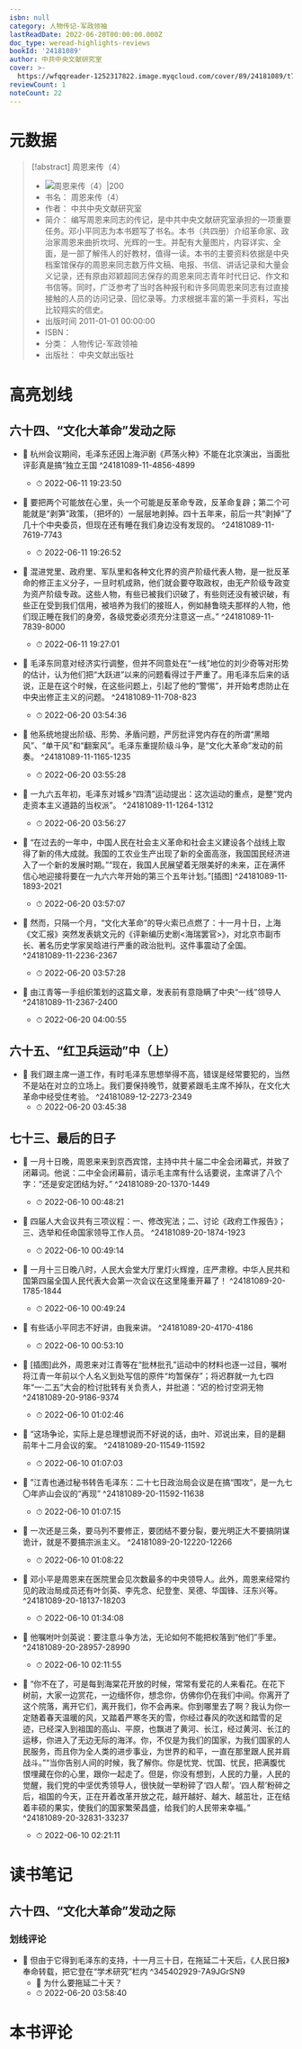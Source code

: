 ```yaml
---
isbn: null
category: 人物传记-军政领袖
lastReadDate: 2022-06-20T00:00:00.000Z
doc_type: weread-highlights-reviews
bookId: '24181089'
author: 中共中央文献研究室
cover: >-
  https://wfqqreader-1252317822.image.myqcloud.com/cover/89/24181089/t7_24181089.jpg
reviewCount: 1
noteCount: 22
---
```

# 元数据
> [!abstract] 周恩来传（4）
> - ![ 周恩来传（4）|200](https://wfqqreader-1252317822.image.myqcloud.com/cover/89/24181089/t7_24181089.jpg)
> - 书名： 周恩来传（4）
> - 作者： 中共中央文献研究室
> - 简介： 编写周恩来同志的传记，是中共中央文献研究室承担的一项重要任务。邓小平同志为本书题写了书名。本书（共四册）介绍革命家、政治家周恩来曲折坎坷、光辉的一生。并配有大量图片，内容详实、全面，是一部了解伟人的好教材，值得一读。本书的主要资料依据是中央档案馆保存的周恩来同志数万件文稿、电报、书信、讲话记录和大量会义记录，还有原由邓颖超同志保存的周恩来同志青年时代日记、作文和书信等。同时，广泛参考了当时各种报刊和许多同周恩来同志有过直接接触的人员的访问记录、回忆录等。力求根据丰富的第一手资料，写出比较翔实的信史。
> - 出版时间 2011-01-01 00:00:00
> - ISBN： 
> - 分类： 人物传记-军政领袖
> - 出版社： 中央文献出版社

# 高亮划线

## 六十四、“文化大革命”发动之际


- 📌 杭州会议期间，毛泽东还因上海沪剧《芦荡火种》不能在北京演出，当面批评彭真是搞“独立王国 ^24181089-11-4856-4899
    - ⏱ 2022-06-11 19:23:50 
 

- 📌 要把两个可能放在心里，头一个可能是反革命专政，反革命复辟；第二个可能就是“剥笋”政策，（把坏的）一层层地剥掉。四十五年来，前后一共“剥掉”了几十个中央委员，但现在还有睡在我们身边没有发现的。 ^24181089-11-7619-7743
    - ⏱ 2022-06-11 19:26:52 

- 📌 混进党里、政府里、军队里和各种文化界的资产阶级代表人物，是一批反革命的修正主义分子，一旦时机成熟，他们就会要夺取政权，由无产阶级专政变为资产阶级专政。这些人物，有些已被我们识破了，有些则还没有被识破，有些正在受到我们信用，被培养为我们的接班人，例如赫鲁晓夫那样的人物，他们现正睡在我们的身旁，各级党委必须充分注意这一点。” ^24181089-11-7839-8000
    - ⏱ 2022-06-11 19:27:01 

- 📌 毛泽东同意对经济实行调整，但并不同意处在“一线”地位的刘少奇等对形势的估计，认为他们把“大跃进”以来的问题看得过于严重了。用毛泽东后来的话说，正是在这个时候，在这些问题上，引起了他的“警惕”，并开始考虑防止在中央出修正主义的问题。 ^24181089-11-708-823
    - ⏱ 2022-06-20 03:54:36 

- 📌 他系统地提出阶级、形势、矛盾问题，严厉批评党内存在的所谓“黑暗风”、“单干风”和“翻案风”。毛泽东重提阶级斗争，是“文化大革命”发动的前奏。 ^24181089-11-1165-1235
    - ⏱ 2022-06-20 03:55:28 

- 📌 一九六五年初，毛泽东对城乡“四清”运动提出：这次运动的重点，是整“党内走资本主义道路的当权派”。 ^24181089-11-1264-1312
    - ⏱ 2022-06-20 03:56:27 

- 📌 “在过去的一年中，中国人民在社会主义革命和社会主义建设各个战线上取得了新的伟大成就。我国的工农业生产出现了新的全面高涨，我国国民经济进入了一个新的发展时期。”“现在，我国人民展望着无限美好的未来，正在满怀信心地迎接将要在一九六六年开始的第三个五年计划。”[插图] ^24181089-11-1893-2021
    - ⏱ 2022-06-20 03:57:07 

- 📌 然而，只隔一个月，“文化大革命”的导火索已点燃了：十一月十日，上海《文汇报》突然发表姚文元的《评新编历史剧<海瑞罢官>》，对北京市副市长、著名历史学家吴晗进行严重的政治批判。这件事震动了全国。 ^24181089-11-2236-2367
    - ⏱ 2022-06-20 03:57:28 

- 📌 由江青等一手组织策划的这篇文章，发表前有意隐瞒了中央“一线”领导人 ^24181089-11-2367-2400
    - ⏱ 2022-06-20 04:00:55 
## 六十五、“红卫兵运动”中（上）


- 📌 我们跟主席一道工作，有时毛泽东思想举得不高，错误是经常要犯的，当然不是站在对立的立场上。我们要保持晚节，就要紧跟毛主席不掉队，在文化大革命中经受住考验。 ^24181089-12-2273-2349
    - ⏱ 2022-06-20 03:45:38 
## 七十三、最后的日子


- 📌 一月十日晚，周恩来来到京西宾馆，主持中共十届二中全会闭幕式，并致了闭幕词。他说：二中全会闭幕前，请示毛主席有什么话要说，主席讲了八个字：“还是安定团结为好。” ^24181089-20-1370-1449
    - ⏱ 2022-06-10 00:48:21 

- 📌 四届人大会议共有三项议程：一、修改宪法；二、讨论《政府工作报告》；三、选举和任命国家领导工作人员。 ^24181089-20-1874-1923
    - ⏱ 2022-06-10 00:49:14 

- 📌 一月十三日晚八时，人民大会堂大厅里灯火辉煌，庄严肃穆。中华人民共和国第四届全国人民代表大会第一次会议在这里隆重开幕了！ ^24181089-20-1785-1844
    - ⏱ 2022-06-10 00:49:24 

- 📌 有些话小平同志不好讲，由我来讲。 ^24181089-20-4170-4186
    - ⏱ 2022-06-10 00:53:10 

- 📌 [插图]此外，周恩来对江青等在“批林批孔”运动中的材料也逐一过目，嘱咐将江青一年前以个人名义到处写信的原件“均暂保存”；将迟群就一九七四年“一·二五”大会的检讨批转有关负责人，并批道：“迟的检讨空洞无物 ^24181089-20-9186-9374
    - ⏱ 2022-06-10 01:02:46 

- 📌 “这场争论，实际上是总理想说而不好说的话，由叶、邓说出来，目的是翻前年十二月会议的案。 ^24181089-20-11549-11592
    - ⏱ 2022-06-10 01:07:03 

- 📌 ”江青也通过秘书转告毛泽东：二十七日政治局会议是在搞“围攻”，是一九七〇年庐山会议的“再现” ^24181089-20-11592-11638
    - ⏱ 2022-06-10 01:07:15 

- 📌 一次还是三条，要马列不要修正，要团结不要分裂，要光明正大不要搞阴谋诡计，就是不要搞宗派主义。 ^24181089-20-12220-12266
    - ⏱ 2022-06-10 01:08:22 

- 📌 邓小平是周恩来在医院里会见次数最多的中央领导人。此外，周恩来经常约见的政治局成员还有叶剑英、李先念、纪登奎、吴德、华国锋、汪东兴等。 ^24181089-20-18137-18203
    - ⏱ 2022-06-10 01:34:08 

- 📌 他嘱咐叶剑英说：要注意斗争方法，无论如何不能把权落到“他们”手里。 ^24181089-20-28957-28990
    - ⏱ 2022-06-10 02:11:55 

- 📌 “你不在了，可是每到海棠花开放的时候，常常有爱花的人来看花。在花下树前，大家一边赏花，一边缅怀你，想念你，仿佛你仍在我们中间。你离开了这个院落，离开它们，离开我们，你不会再来。你到哪里去了啊？我认为你一定随着春天温暖的风，又踏着严寒冬天的雪，你经过春风的吹送和踏雪的足迹，已经深入到祖国的高山、平原，也飘进了黄河、长江，经过黄河、长江的运移，你进入了无边无际的海洋。你，不仅是为我们的国家，为我们国家的人民服务，而且你为全人类的进步事业，为世界的和平，一直在那里跟人民并肩战斗。”“当你告别人间的时候，我了解你。你是忧党、忧国、忧民，把满腹忧恨埋藏在你的心里，跟你一起走了。但是，你没有想到，人民的力量，人民的觉醒，我们党的中坚优秀领导人，很快就一举粉碎了‘四人帮’。‘四人帮’粉碎之后，祖国的今天，正在开着改革开放之花，越开越好、越大、越茁壮，正在结着丰硕的果实，使我们的国家繁荣昌盛，给我们的人民带来幸福。” ^24181089-20-32831-33237
    - ⏱ 2022-06-10 02:21:11 
# 读书笔记

## 六十四、“文化大革命”发动之际

### 划线评论
- 📌 但由于它得到毛泽东的支持，十一月三十日，在拖延二十天后，《人民日报》奉命转载，把它登在“学术研究”栏内  ^345402929-7A9JGrSN9
    - 💭 为什么要拖延二十天？
    - ⏱ 2022-06-20 03:58:40
   
# 本书评论
